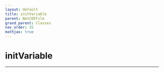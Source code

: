 ```yaml
---
layout: default
title: initVariable
parent: NetCDFFile
grand_parent: Classes
nav_order: 35
mathjax: true
---
```


#  initVariable




---

